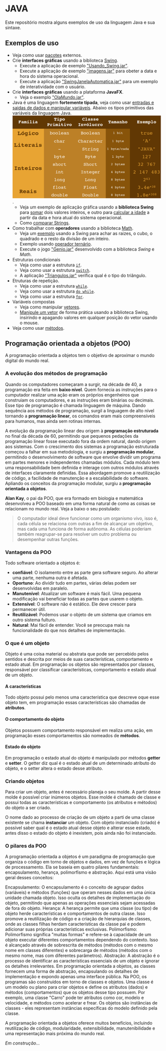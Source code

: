 # JAVA
Este repositório mostra alguns exemplos de uso da linguagem Java e sua sintaxe.

## Exemplos de uso
* Veja como usar [pacotes](https://github.com/marcospontoexe/Java/tree/main/Material%20did%C3%A1tico/Curso%20em%20v%C3%ADdeo/03-pacotes(biblioteca)) externos.
* Crie **interfaces gráficas** usando a biblioteca [Swing](https://github.com/marcospontoexe/Java/tree/main/Material%20did%C3%A1tico/Curso%20em%20v%C3%ADdeo/03-pacotes(biblioteca)/04-swing). 
   * Execute a aplicação de exemplo ["Usando_Swing.jar"](https://github.com/marcospontoexe/Java/tree/main/Material%20did%C3%A1tico/Curso%20em%20v%C3%ADdeo/03-pacotes(biblioteca)/04-swing/Usando%20Swing/dist).
   * Execute a aplicação de exemplo ["imagens.jar"](https://github.com/marcospontoexe/Java/tree/main/Material%20did%C3%A1tico/Curso%20em%20v%C3%ADdeo/03-pacotes(biblioteca)/04-swing/relogio/Imagens/dist) para obeter a data e hora do sistema operacional.
   * Execute a aplicação ["SwingJanelaAutomatica.jar"](https://github.com/marcospontoexe/Java/tree/main/Material%20did%C3%A1tico/Curso%20em%20v%C3%ADdeo/03-pacotes(biblioteca)/06-SwingJanelaAutomatica/dist) para um exemplo de interatividade com o usuário.
* Crie **interfaces gráficas** usando a plataforma **JavaFX**.
    * Veja o exemplo ["OlaMundo.jar"](https://github.com/marcospontoexe/Java/tree/main/Material%20did%C3%A1tico/Curso%20em%20v%C3%ADdeo/03-pacotes(biblioteca)/05-JavaFX/OlaMundo/dist).
* Java é uma linguagem **fortemente tipada**, veja como usar [entradas e saidas de dados e manipular variáveis](https://github.com/marcospontoexe/Java/blob/main/Material%20did%C3%A1tico/Curso%20em%20v%C3%ADdeo/04-Manipula%C3%A7%C3%A3o%20de%20dados/01-Variaveis/src/variaveis/Variaveis.java).
Abaixo os tipos primitivos das variáveis da linguagem Java.
![Tipos de variáveis](https://github.com/marcospontoexe/Java/blob/main/Material%20did%C3%A1tico/Curso%20em%20v%C3%ADdeo/Imagens/vari%C3%A1veis.png).
    * Veja um exemplo de aplicação gráfica usando a **biblioteca Swing** para [somar](https://github.com/marcospontoexe/Java/tree/main/Material%20did%C3%A1tico/Curso%20em%20v%C3%ADdeo/04-Manipula%C3%A7%C3%A3o%20de%20dados/02-SomaSwing/dist) dois valores inteiros, e outro para [calcular a idade](https://github.com/marcospontoexe/Java/tree/main/Material%20did%C3%A1tico/Curso%20em%20v%C3%ADdeo/04-Manipula%C3%A7%C3%A3o%20de%20dados/03-CalculaIdade/dist) a partir da data e hora atual do sistema operacional.
    * Como [comparar Strings](https://github.com/marcospontoexe/Java/blob/main/Material%20did%C3%A1tico/Curso%20em%20v%C3%ADdeo/04-Manipula%C3%A7%C3%A3o%20de%20dados/04-IgualdadeString/src/igualdadestring/IgualdadeString.java).
* Como trabalhar com **operadores** usando a biblioteca [Math](https://github.com/marcospontoexe/Java/blob/main/Material%20did%C3%A1tico/Curso%20em%20v%C3%ADdeo/05-operadores/01-BibMath/src/bibmath/BibMath.java).
    * Veja um [exemplo](https://github.com/marcospontoexe/Java/tree/main/Material%20did%C3%A1tico/Curso%20em%20v%C3%ADdeo/05-operadores/02-SwingMath/dist) usando a Swing para achar as raizes, o cubo, o quadrado e o resto da divisão de um inteiro.
    * Exemplo usando [operador ternário](https://github.com/marcospontoexe/Java/blob/main/Material%20did%C3%A1tico/Curso%20em%20v%C3%ADdeo/05-operadores/03-OpTernario/src/opternario/OpTernario.java).
    * Execute o jogo ["Genio.jar"](https://github.com/marcospontoexe/Java/tree/main/Material%20did%C3%A1tico/Curso%20em%20v%C3%ADdeo/05-operadores/04-Genio/dist) desenvolvido com a biblioteca *Swing* e *Math*.
* Estruturas condicionais
    * Veja como usar a estrutura [`if`](https://github.com/marcospontoexe/Java/blob/main/Material%20did%C3%A1tico/Curso%20em%20v%C3%ADdeo/06-estrutura%20condicional/01-CondicaoIf/src/condicaoif/CondicaoIf.java).
    * Veja como usar a estrutura [`switch`](https://github.com/marcospontoexe/Java/blob/main/Material%20did%C3%A1tico/Curso%20em%20v%C3%ADdeo/06-estrutura%20condicional/02-CondicaoSwitch/src/condicaoswitch/CondicaoSwitch.java).
    * A aplicação ["Triangulos.jar"](https://github.com/marcospontoexe/Java/tree/main/Material%20did%C3%A1tico/Curso%20em%20v%C3%ADdeo/06-estrutura%20condicional/03-Triangulos/dist) verifica qual é o tipo do triângulo.
* Etruturas de repetição.
    * Veja como usar a estrutura [`while`](https://github.com/marcospontoexe/Java/blob/main/Material%20did%C3%A1tico/Curso%20em%20v%C3%ADdeo/07-estrutura%20de%20repeti%C3%A7%C3%A3o/01-RepetWhile/src/repetwhile/RepetWhile.java).
    * Veja como usar a estrutura [`do while`](https://github.com/marcospontoexe/Java/blob/main/Material%20did%C3%A1tico/Curso%20em%20v%C3%ADdeo/07-estrutura%20de%20repeti%C3%A7%C3%A3o/02-RepetDoWhile/src/repetdowhile/RepetDoWhile.java).
    * Veja como usar a estrutura [`for`](https://github.com/marcospontoexe/Java/blob/main/Material%20did%C3%A1tico/Curso%20em%20v%C3%ADdeo/07-estrutura%20de%20repeti%C3%A7%C3%A3o/03-RepetFor/src/repetfor/RepetFor.java).
* Variáveis compostas
    * Veja como manipular [vetores](https://github.com/marcospontoexe/Java/blob/main/Material%20did%C3%A1tico/Curso%20em%20v%C3%ADdeo/08-vetores/01-Vetor/src/vetor/Vetor.java).
    * [Manipule um vetor](https://github.com/marcospontoexe/Java/tree/main/Material%20did%C3%A1tico/Curso%20em%20v%C3%ADdeo/08-vetores/02-VetorSwing/dist) de forma prática usando a biblioteca Swing, insirindo e apagando valores em qualquer posição do vetor usando o mouse.
* Veja como usar [métodos](https://github.com/marcospontoexe/Java/tree/main/Material%20did%C3%A1tico/Curso%20em%20v%C3%ADdeo/09-m%C3%A9todos%20(fun%C3%A7%C3%B5es)/01-Metodos/src/metodos).

## Programação orientada a objetos (POO)
A programação orientada a objetos tem o objetivo de aproximar o mundo digital do mundo real.  

### A evolução dos métodos de programação
Quando os computadores começaram a surgir, na década de 40, a programação era feita em **baixo nível**. Quem fornecia as instruções para o cumputador realizar uma ação eram os próprios engenheiros que construiam os computadores, e as instruções eram binárias ou decimais. Esse tipo de programação é chamada linguagem de máquina. Dando sequência aos métodos de programação, surgil a linguagem de alto nível tornando a **programação linear**, os comandos eram mais compreensíveis para humanos, mas ainda sem rotinas internas.

A evolução da programação linear deu origem à **programação estruturada** no final da década de 60, permitindo que pequenos pedações da programação linear  fosse executado fora da ordem natural, dando origem aos sistemas. Com o crescimento dos sistemas a programação estruturada começou a falhar em sua metodologia, e surgiu a **programação modular**, permitindo o desenvolvimento de software que envolve dividir um programa em partes menores e independentes chamadas módulos. Cada módulo tem uma responsabilidade bem definida e interage com outros módulos através de interfaces claramente definidas. Essa abordagem promove a reutilização de código, a facilidade de manutenção e a escalabilidade do software. Apliando os conceitos da programação modular, surgiu a **programação orientada a objetos**.

**Alan Kay**, o pai da POO, que era formado em biologia e matemática desenvolveu a POO baseado em uma forma natural de como as coisas se relacionam no mundo real. Veja a baixo o seu postulado:
> O computador ideal deve funcionar como um
> organismo vivo, isso é, cada célula se relaciona
> com outras a fim de alcançar um objetivo, mas
> cada uma funciona de forma autônoma. As
> células poderiam também reagrupar-se para
> resolver um outro problema ou desempenhar
> outras funções.

### Vantagens da POO
Todo software orientado a objetos é:
* **confiável**: O isolamento entre as parte gera software seguro. Ao alterar uma parte, nenhuma outra é afetada.
* **Oportuno**: Ao dividir tudo em partes, várias delas podem ser desenvolvidas em paralelo.
*  **Manutenível**: Atualizar um software é mais fácil. Uma pequena modificação vai beneficiar todas as partes que usarem o objeto.
*  **Extensível**: O software não é estático. Ele deve crescer para permanecer útil.
*  **Reutilizável**: Podemos usar o objeto de um sistema que criamos em outro sistema fulturo.
*  **Natural**: Mai fácil de entender. Você se preocupa mais na funcionalidade do que nos detalhes de implementação.

### O que é um objeto
Objeto é uma coisa material ou abstrata que pode ser percebido pelos sentidos e descrita por meios de suas características, comportamento e estado atual. Em programação os objetos são representados por classes, responsável por classificar características, comportamento e estado atual de um objeto.

#### A características
Todo objeto possui pelo menos uma característica que descreve oque esse objeto tem, em programação essas características são chamadas de **atributos**.

#### O comportamento do objeto
Objetos possuem comportamento responsável em realiza uma ação, em programação esses comportamentos são nomeados de **métodos**.

#### Estado do objeto
Em programação o estado atual do objeto é manipulado por métodos **getter** e **setter**. O getter diz qual é o estado atual de um determinado atributo do objeto, e o setter altera o estado desse atributo.

### Criando objetos
Para criar um objeto, antes é necessário planeja o seu molde. A partir desse molde é possível criar inúmeros objetos.
Esse molde é chamado de classe e possui todas as características e comportamento (os atributos e métodos) do objeto a ser criado.

O nome dado ao processo de criação de um objeto a parti de uma classe existente se chama **instanciar** um objeto. Com objeto instanciado (criado) é possível saber qual é o estado atual desse objeto e alterar esse estado, antes disso o estado do objeto é inexistem, pois ainda não foi instanciado.

### O pilares da POO
A programação orientada a objetos é um paradigma de programação que organiza o código em torno de objetos e dados, em vez de funções e lógica de processamento. Ela se baseia em quatro pilares fundamentais: encapsulamento, herança, polimorfismo e abstração. Aqui está uma visão geral desses conceitos:

Encapsulamento: O encapsulamento é o conceito de agrupar dados (variáveis) e métodos (funções) que operam nesses dados em uma única unidade chamada objeto. Isso oculta os detalhes de implementação do objeto, permitindo que apenas as operações essenciais sejam acessadas de fora do objeto.
Herança: A herança permite que uma classe (ou tipo) de objeto herde características e comportamentos de outra classe. Isso promove a reutilização de código e a criação de hierarquias de classes, onde as classes filhas herdam características da classe pai e podem adicionar suas próprias características exclusivas.
Polimorfismo: Polimorfismo significa "muitas formas" e refere-se à capacidade de um objeto executar diferentes comportamentos dependendo do contexto. Isso é alcançado através de sobrescrita de métodos (métodos com o mesmo nome em classes diferentes) e sobrecarga de métodos (métodos com o mesmo nome, mas com diferentes parâmetros).
Abstração: A abstração é o processo de identificar as características essenciais de um objeto e ignorar os detalhes irrelevantes. Em programação orientada a objetos, as classes fornecem uma forma de abstração, encapsulando os detalhes de implementação e expondo apenas uma interface pública.
Na POO, os programas são construídos em torno de classes e objetos. Uma classe é um modelo ou plano para criar objetos e define os atributos (dados) e métodos (comportamentos) que os objetos desse tipo possuem. Por exemplo, uma classe "Carro" pode ter atributos como cor, modelo e velocidade, e métodos como acelerar e frear. Os objetos são instâncias de classes - eles representam instâncias específicas do modelo definido pela classe.

A programação orientada a objetos oferece muitos benefícios, incluindo reutilização de código, modularidade, extensibilidade, manutenibilidade e uma representação mais próxima do mundo real.

  
  *Em construção...*
